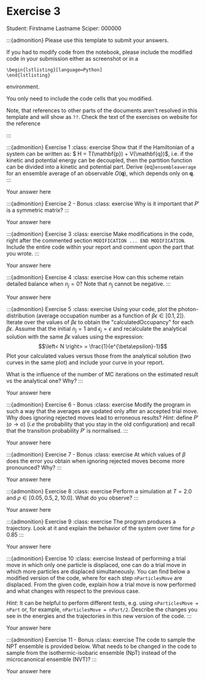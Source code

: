 # Exercise 3

Student:  Firstname Lastname    Sciper: 000000

:::{admonition} Please use this template to submit your answers. 

If you had to modify code from the notebook, please include the modified code in your submission either as screenshot or in a 

```
\begin{lstlisting}[language=Python]
\end{lstlisting}
```


environment. 

You only need to include the code cells that you modified.

Note, that references to other parts of the documents aren't resolved in this template and will show as `??`. Check the text of the exercises on website for the reference

:::

:::{admonition} Exercise 1
:class: exercise
Show that if the Hamiltonian of a system can be written as: $ H = T(\mathbf{p}) + V(\mathbf{q})$, 
i.e. if the kinetic and potential energy can be decoupled, then the partition function can be divided into a kinetic and potential part. Derive {eq}`ensembleaverage` for an ensemble average of an observable $O(\mathbf{q})$, which depends only on $\mathbf{q}$.
:::

Your answer here

:::{admonition} Exercise 2 - Bonus
:class: exercise
Why is it important that $P'$ is a symmetric matrix?
:::

Your answer here

:::{admonition} Exercise 3
:class: exercise
Make modifications in the code, right after the commented section `MODIFICATION ... END MODIFICATION`. Include the entire code within your report and comment upon the part that you wrote.
:::

Your answer here

:::{admonition} Exercise 4
:class: exercise
How can this scheme retain detailed balance when $n_j = 0$? Note that $n_j$  cannot be negative.
:::

Your answer here

:::{admonition} Exercise 5
:class: exercise
Using your code, plot the photon-distribution (average occupation number as a function of $\beta\epsilon\in[0.1,2]$). Iterate over the values of $\beta\epsilon$ to obtain the "calculatedOccupancy" for each $\beta\epsilon$.
Assume that the initial $n_j =1$ and $\epsilon_j=\epsilon$ and recalculate the analytical solution with the same $\beta\epsilon$ values using the expression:
    $$\left< N \right> = \frac{1}{e^{\beta\epsilon}-1}$$
Plot your calculated values versus those from the analytical solution (two curves in the same plot) and include your curve in your report.

What is the influence of the number of MC iterations on the estimated result vs the analytical one? Why?
:::

Your answer here

:::{admonition} Exercise 6 - Bonus
:class: exercise
Modify the program in such a way that the averages are updated only after an accepted trial move. Why does ignoring rejected moves lead to erroneous results? *Hint*: define $P'(o \rightarrow o)$ (*i.e*  the probability that you stay in the old configuration) and recall that the transition probability $P'$ is normalised.
:::

Your answer here

:::{admonition} Exercise 7 - Bonus
:class: exercise
At which values of $\beta$ does the error you obtain when ignoring rejected moves become more pronounced? Why?
:::

Your answer here

:::{admonition} Exercise 8
:class: exercise
Perform a simulation at $T = 2.0$ and $\rho \in [0.05, 0.5, 2, 10.0]$. What do you observe?
:::

Your answer here

:::{admonition} Exercise 9
:class: exercise
The program produces a trajectory. Look at it and explain the behavior of the system over time for $\rho$ 0.85
:::

Your answer here

:::{admonition} Exercise 10
:class: exercise
Instead of performing a trial move in which only one particle is displaced, one can do a trial move in which more particles are
 displaced simultaneously. You can find below a modified version of the code, where for each step `nParticlesMove` are displaced. 
From the given code, explain how a trial move is now performed and what changes with respect to the previous case. 
    
*Hint*: It can be helpful to perform different tests, e.g. using `nParticlesMove = nPart` or, for example, `nParticlesMove = nPart/2`. Describe the changes you see in the energies and the trajectories in this new version of the code. 
:::

Your answer here

:::{admonition} Exercise 11 - Bonus
:class: exercise
The code to sample the NPT ensemble is provided below. What needs to be changed in the code to sample from the isothermic-isobaric ensemble (NpT) instead of the microcanonical ensemble (NVT)?
:::

Your answer here